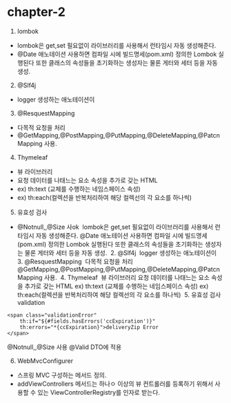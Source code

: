 # chapter-2

1. lombok

* lombok은 get,set 필요없이 라이브러리를 사용해서 런타임시 자동 생성해준다.
* @Date 애노테이션 사용하면 컴파일 시에 빌드명세\(pom.xml\) 정의한 Lombok 실행된다 또한 클래스의 속성들을 초기화하는 생성자는 물론 게터와 세터 등을 자동 생성.

2. @Slf4j

* logger 생성하는 애노테이션이

3. @ResquestMapping

* 다목적 요청을 처리
* @GetMapping,@PostMapping,@PutMapping,@DeleteMapping,@PatcnMapping 사용.

4. Thymeleaf

* 뷰 라이브러리 
* 요청 데이터를 나태느는 요소 속성을 추가로 갖는 HTML
* ex\) th:text \(교체를 수행하는 네임스페이스 속성\)
* ex\) th:each\(컬렉션을 반복처리하여 해당 컬렉선의 각 요소를 하나씩\)

5. 유효성 검사

* @Notnull,,@Size 사ok  ‌ lombok은 get,set 필요없이 라이브러리를 사용해서 런타임시 자동 생성해준다.  @Date 애노테이션 사용하면 컴파일 시에 빌드명세\(pom.xml\) 정의한 Lombok 실행된다 또한 클래스의 속성들을 초기화하는 생성자는 물론 게터와 세터 등을 자동 생성.  ‌ 2. @Slf4j  ‌ logger 생성하는 애노테이션이  ‌ 3. @ResquestMapping  ‌ 다목적 요청을 처리  @GetMapping,@PostMapping,@PutMapping,@DeleteMapping,@PatcnMapping 사용.  ‌ 4. Thymeleaf  ‌ 뷰 라이브러리   요청 데이터를 나태느는 요소 속성을 추가로 갖는 HTML  ex\) th:text \(교체를 수행하는 네임스페이스 속성\)  ex\) th:each\(컬렉션을 반복처리하여 해당 컬렉선의 각 요소를 하나씩\)  ‌ 5. 유효성 검사 validation

```text
<span class="validationError"
    th:if="${#fields.hasErrors('ccExpiration')}"
    th:errors="*{ccExpiration}">deliveryZip Error
</span>
```

  
@Notnull,,@Size 사용 @Valid DTO에 적용

6. WebMvcConfigurer

* 스프링 MVC 구성하는 메서드 정의.
* addViewControllers 메서드는 하나ㅇ 이상의 뷰 컨트롤러를 등록하기 위해서 사용할 수 있는 ViewControllerRegistry를 인자로 받는다.

